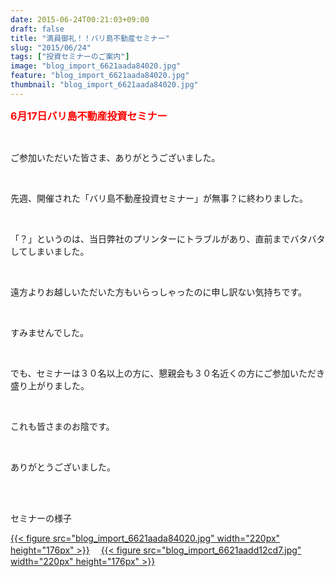 ```yaml
---
date: 2015-06-24T00:21:03+09:00
draft: false
title: "満員御礼！！バリ島不動産セミナー"
slug: "2015/06/24"
tags: ["投資セミナーのご案内"]
image: "blog_import_6621aada84020.jpg"
feature: "blog_import_6621aada84020.jpg"
thumbnail: "blog_import_6621aada84020.jpg"
---
```

<p><font color="#ff0000" size="3"><strong>6月17日バリ島不動産投資セミナー</strong></font></p><br/><p>ご参加いただいた皆さま、ありがとうございました。</p><br/><p>先週、開催された「バリ島不動産投資セミナー」が無事？に終わりました。</p><br/><p>「？」というのは、当日弊社のプリンターにトラブルがあり、直前までバタバタしてしまいました。</p><br/><p>遠方よりお越しいただいた方もいらっしゃったのに申し訳ない気持ちです。</p><br/><p>すみませんでした。</p><br/><p>でも、セミナーは３０名以上の方に、懇親会も３０名近くの方にご参加いただき盛り上がりました。</p><br/><p>これも皆さまのお陰です。</p><br/><p>ありがとうございました。</p><br/><br/><p>セミナーの様子</p><p><a href="blog_import_6621aadbc0481.jpg">{{< figure src="blog_import_6621aada84020.jpg" width="220px" height="176px" >}}</a> 　<a href="blog_import_6621aade484e4.jpg">{{< figure src="blog_import_6621aadd12cd7.jpg" width="220px" height="176px" >}}</a> <br/><br/><br/></p>

